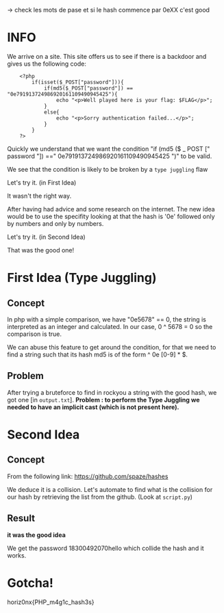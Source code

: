 -> check les mots de pase et si le hash commence par 0eXX c'est good

# INFO

We arrive on a site. This site offers us to see if there is a backdoor and gives us the following code:

        <?php
            if(isset($_POST["password"])){
                if(md5($_POST["password"]) == "0e791913724986920161109490945425"){
                    echo "<p>Well played here is your flag: $FLAG</p>";
                }
                else{
                    echo "<p>Sorry authentication failed...</p>";
                }
            }
        ?>

Quickly we understand that we want the condition "if (md5 ($ _ POST [" password "]) ==" 0e791913724986920161109490945425 ")" to be valid.

We see that the condition is likely to be broken by a `type juggling` flaw

Let's try it. (in First Idea)

It wasn't the right way.

After having had advice and some research on the internet. The new idea would be to use the specifity looking at that the hash is '0e' followed only by numbers and only by numbers. 

Let's try it. (in Second Idea)

That was the good one!

# First Idea (Type Juggling)

## Concept

In php with a simple comparison, we have "0e5678" == 0, the string is interpreted as an integer and calculated. In our case, 0 ^ 5678 = 0 so the comparison is true.

We can abuse this feature to get around the condition, for that we need to find a string such that its hash md5 is of the form ^ 0e [0-9] * $.

## Problem

After trying a bruteforce to find in rockyou a string with the good hash, we got one [in `output.txt`]. **Problem : to perform the Type Juggling we needed to have an implicit cast (which is not present here).**

# Second Idea

## Concept

From the following link: https://github.com/spaze/hashes

We deduce it is a collision. Let's automate to find what is the collision for our hash by retrieving the list from the github. (Look at `script.py`)

## Result

__it was the good idea__

We get the password 18300492070hello which collide the hash and it works.

# Gotcha!

horiz0nx{PHP_m4g1c_hash3s}